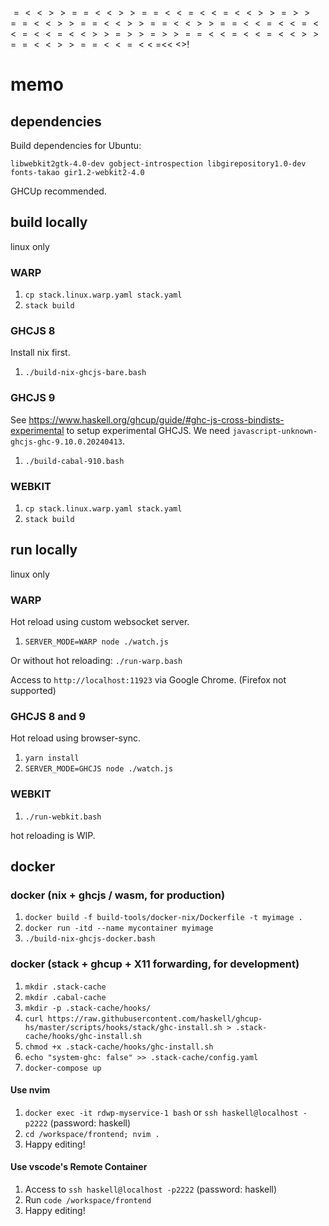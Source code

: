 $$$$$$$$$=<<>>==<<>>==<<=<<=<<>>=>>==<<>>==<<>>==<<>>==<<=<<=<<=<<=<<>>=>>=>>==<<=<<=<<>>==<<>>==<<=<<$
=<<
$<$>!


# memo

## dependencies

Build dependencies for Ubuntu:

`libwebkit2gtk-4.0-dev gobject-introspection libgirepository1.0-dev fonts-takao gir1.2-webkit2-4.0`

GHCUp recommended.

## build locally

linux only

### WARP

1. `cp stack.linux.warp.yaml stack.yaml`
2. `stack build`

### GHCJS 8

Install nix first.

1. `./build-nix-ghcjs-bare.bash`

### GHCJS 9

See <https://www.haskell.org/ghcup/guide/#ghc-js-cross-bindists-experimental> to setup experimental GHCJS. We need `javascript-unknown-ghcjs-ghc-9.10.0.20240413`.

1. `./build-cabal-910.bash`

### WEBKIT

1. `cp stack.linux.warp.yaml stack.yaml`
2. `stack build`

## run locally

linux only

### WARP

Hot reload using custom websocket server.

1. `SERVER_MODE=WARP node ./watch.js`

Or without hot reloading: `./run-warp.bash`

Access to `http://localhost:11923` via Google Chrome. (Firefox not supported)

### GHCJS 8 and 9

Hot reload using browser-sync.

1. `yarn install`
2. `SERVER_MODE=GHCJS node ./watch.js`

### WEBKIT

1. `./run-webkit.bash`

hot reloading is WIP.

## docker

### docker (nix + ghcjs / wasm, for production)

1. `docker build -f build-tools/docker-nix/Dockerfile -t myimage .`
2. `docker run -itd --name mycontainer myimage`
3. `./build-nix-ghcjs-docker.bash`

### docker (stack + ghcup + X11 forwarding, for development)

1. `mkdir .stack-cache`
1. `mkdir .cabal-cache`
1. `mkdir -p .stack-cache/hooks/`
1. `curl https://raw.githubusercontent.com/haskell/ghcup-hs/master/scripts/hooks/stack/ghc-install.sh > .stack-cache/hooks/ghc-install.sh`
1. `chmod +x .stack-cache/hooks/ghc-install.sh`
1. `echo "system-ghc: false" >> .stack-cache/config.yaml`
1. `docker-compose up`

#### Use nvim

1. `docker exec -it rdwp-myservice-1 bash` or `ssh haskell@localhost -p2222` (password: haskell)
2. `cd /workspace/frontend; nvim .`
3. Happy editing!

#### Use vscode's Remote Container

1. Access to `ssh haskell@localhost -p2222` (password: haskell)
2. Run `code /workspace/frontend`
3. Happy editing!


